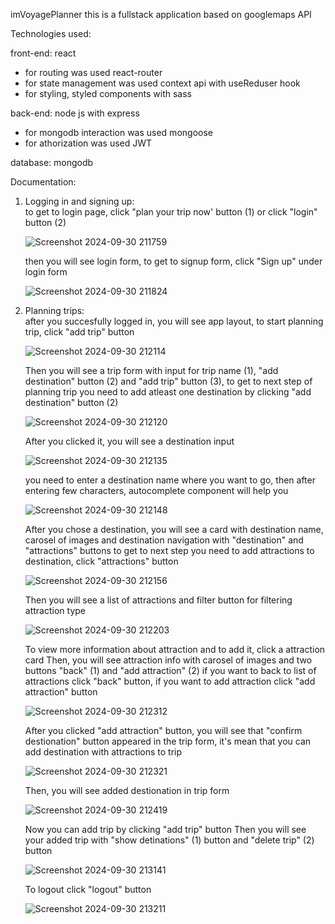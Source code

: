 imVoyagePlanner this is a fullstack application based on googlemaps API

Technologies used:

front-end: react
   - for routing was used react-router
   - for state management was used context api with useReduser hook
   - for styling, styled components with sass
     
back-end: node js with express
   - for mongodb interaction was used mongoose
   - for athorization was used JWT
     
database: mongodb


Documentation:

1. Logging in and signing up:<br>
   to get to login page, click "plan your trip now' button (1) or click "login" button (2)
   
   ![Screenshot 2024-09-30 211759](https://github.com/user-attachments/assets/f5325ed0-2dec-4749-93b1-d487439c0c58)

   then you will see login form, to get to signup form, click "Sign up" under login form

   ![Screenshot 2024-09-30 211824](https://github.com/user-attachments/assets/434b5a34-f3c9-43ab-84f0-c327570e0056)

2. Planning trips:<br>
   after you succesfully logged in, you will see app layout, to start planning trip, click "add trip" button

   ![Screenshot 2024-09-30 212114](https://github.com/user-attachments/assets/047d3028-15e3-4bcf-b37e-778bf79a3b7d)

   Then you will see a trip form with input for trip name (1), "add destination" button (2) and "add trip" button (3), to get to next step of planning trip you need to add atleast one destination by clicking "add destination" button (2)

    ![Screenshot 2024-09-30 212120](https://github.com/user-attachments/assets/ebf85fa6-906a-474f-bb56-fae5cfdf0d3e)

   After you clicked it, you will see a destination input

   ![Screenshot 2024-09-30 212135](https://github.com/user-attachments/assets/ccdc2051-f7a6-4ac4-bc1c-be7167ec9807)


   you need to enter a destination name where you want to go, then after entering few characters, autocomplete component will help you

   ![Screenshot 2024-09-30 212148](https://github.com/user-attachments/assets/b563793c-cbaf-4cfb-bceb-c590782c072b)

   After you chose a destination, you will see a card with destination name, carosel of images and destination navigation with "destination" and "attractions" buttons
   to get to next step you need to add attractions to destination, click "attractions" button

   ![Screenshot 2024-09-30 212156](https://github.com/user-attachments/assets/d2209347-3582-41c7-bfda-74d8b1bb352c)

   Then you will see a list of attractions and filter  button for filtering attraction type

   ![Screenshot 2024-09-30 212203](https://github.com/user-attachments/assets/a6bbe612-098f-47ab-904f-e4fafa5b1a2a)

   To view more information about attraction and to add it, click a attraction card
   Then, you will see attraction info with carosel of images and two buttons "back" (1) and "add attraction" (2)
   if you want to back to list of attractions click "back" button, if you want to add attraction click "add attraction" button

   ![Screenshot 2024-09-30 212312](https://github.com/user-attachments/assets/44d23618-2aed-48e5-969b-0c7212c9c5de)

   After you clicked "add attraction" button, you will see that "confirm destionation" button appeared in the trip form, it's mean that you can add destination with attractions to trip

   ![Screenshot 2024-09-30 212321](https://github.com/user-attachments/assets/ca9b0424-4095-4e5c-8f66-f9836df03197)

   Then, you will see added destionation in trip form

   ![Screenshot 2024-09-30 212419](https://github.com/user-attachments/assets/67405541-ace7-46b3-9307-daace20a27d1)

   Now you can add trip by clicking "add trip" button
   Then you will see your added trip with "show detinations" (1) button and "delete trip" (2) button

   ![Screenshot 2024-09-30 213141](https://github.com/user-attachments/assets/4d28e8a7-8953-48bf-acd2-811683598a9a)

   To logout click "logout" button

   ![Screenshot 2024-09-30 213211](https://github.com/user-attachments/assets/6e0995c7-eda3-41d1-8f26-370bfdf3ead8)


   




   
